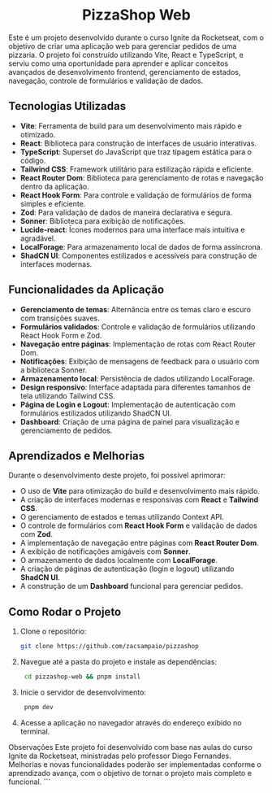 <div align="center">
    <h1>PizzaShop Web</h1>
</div>

Este é um projeto desenvolvido durante o curso Ignite da Rocketseat, com o objetivo de criar uma aplicação web para gerenciar pedidos de uma pizzaria. O projeto foi construído utilizando Vite, React e TypeScript, e serviu como uma oportunidade para aprender e aplicar conceitos avançados de desenvolvimento frontend, gerenciamento de estados, navegação, controle de formulários e validação de dados.

## Tecnologias Utilizadas

- **Vite**: Ferramenta de build para um desenvolvimento mais rápido e otimizado.
- **React**: Biblioteca para construção de interfaces de usuário interativas.
- **TypeScript**: Superset do JavaScript que traz tipagem estática para o código.
- **Tailwind CSS**: Framework utilitário para estilização rápida e eficiente.
- **React Router Dom**: Biblioteca para gerenciamento de rotas e navegação dentro da aplicação.
- **React Hook Form**: Para controle e validação de formulários de forma simples e eficiente.
- **Zod**: Para validação de dados de maneira declarativa e segura.
- **Sonner**: Biblioteca para exibição de notificações.
- **Lucide-react**: Ícones modernos para uma interface mais intuitiva e agradável.
- **LocalForage**: Para armazenamento local de dados de forma assíncrona.
- **ShadCN UI**: Componentes estilizados e acessíveis para construção de interfaces modernas.

## Funcionalidades da Aplicação

- **Gerenciamento de temas**: Alternância entre os temas claro e escuro com transições suaves.
- **Formulários validados**: Controle e validação de formulários utilizando React Hook Form e Zod.
- **Navegação entre páginas**: Implementação de rotas com React Router Dom.
- **Notificações**: Exibição de mensagens de feedback para o usuário com a biblioteca Sonner.
- **Armazenamento local**: Persistência de dados utilizando LocalForage.
- **Design responsivo**: Interface adaptada para diferentes tamanhos de tela utilizando Tailwind CSS.
- **Página de Login e Logout**: Implementação de autenticação com formulários estilizados utilizando ShadCN UI.
- **Dashboard**: Criação de uma página de painel para visualização e gerenciamento de pedidos.

## Aprendizados e Melhorias

Durante o desenvolvimento deste projeto, foi possível aprimorar:

- O uso de **Vite** para otimização do build e desenvolvimento mais rápido.
- A criação de interfaces modernas e responsivas com **React** e **Tailwind CSS**.
- O gerenciamento de estados e temas utilizando Context API.
- O controle de formulários com **React Hook Form** e validação de dados com **Zod**.
- A implementação de navegação entre páginas com **React Router Dom**.
- A exibição de notificações amigáveis com **Sonner**.
- O armazenamento de dados localmente com **LocalForage**.
- A criação de páginas de autenticação (login e logout) utilizando **ShadCN UI**.
- A construção de um **Dashboard** funcional para gerenciar pedidos.

## Como Rodar o Projeto

1. Clone o repositório:
   ```bash
   git clone https://github.com/zacsampaio/pizzashop

2. Navegue até a pasta do projeto e instale as dependências:
   ```bash
    cd pizzashop-web && pnpm install

3. Inicie o servidor de desenvolvimento:
   ```bash
    pnpm dev

4. Acesse a aplicação no navegador através do endereço exibido no terminal.

Observações
Este projeto foi desenvolvido com base nas aulas do curso Ignite da Rocketseat, ministradas pelo professor Diego Fernandes. Melhorias e novas funcionalidades poderão ser implementadas conforme o aprendizado avança, com o objetivo de tornar o projeto mais completo e funcional. ```
